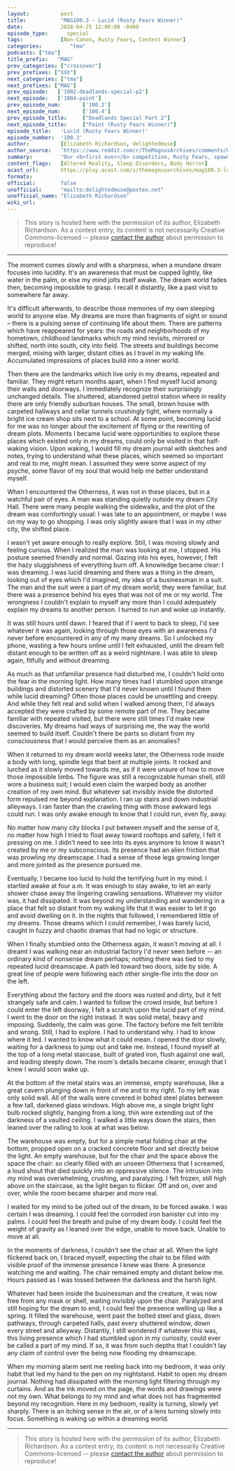```yaml
---
layout:          post
title:           "MAG100.3 - Lucid (Rusty Fears Winner)"
date:            2018-04-25 12:00:00 -0400
episode_type:      special
tags:            [Non-Canon, Rusty Fears, Contest Winner]
categories:			"tma"
podcasts: ["tma"]
title_prefix:	"MAG"
prev_categories: ["crossover"]
prev_prefixes: ["XXX"]
next_categories: ["tma"]
next_prefixes: ["MAG"]
prev_episode:   ['1002-deadlands-special-p2']
next_episode:   ['1004-paint']
prev_episode_num:		['100.2']
next_episode_num:		['100.4']
prev_episode_title:		["Deadlands Special Part 2"]
next_episode_title:		["Paint (Rusty Fears Winner)"]
episode_title:   'Lucid (Rusty Fears Winner)'
episode_number:  '100.3'
author:          [Elizabeth Richardson, delightedmuse]
author_source:   'https://www.reddit.com/r/TheMagnusArchives/comments/8f0m7j/episode_1003_lucid_rusty_fears_competition_winner/dy0czez/'
summary:         "Our <b>first ever</b> competition, Rusty Fears, spawned an incredible amount of great entries. After hours of reading and deliberation in Rusty Towers, Alex, Jonny & Anil <a href='http://rustyquill.com/winning-fears/'>announced the winners</a>. This week's episode is the first of TWO winning stories written by fans like you and produced by us here at Rusty Quill. <br/><br/>Without further ado: \"Lucid\" is written by <b>Elizabeth Richardson</b> and read by Jonathan Sims. Listen in next week (and then keep listening of course) to catch the next winning story! <br/><br/>Note: this is a stand-alone piece of fiction and not part of the Magnus canon."
content_flags:   [Altered Reality, Sleep Disorders, Body Horror]
acast_url:       https://play.acast.com/s/themagnusarchives/mag100.3-lucid-rustyfearscompetitionwinner-
formats: 
official:        false
unofficial:      "mailto:delightedmuse@posteo.net"
unofficial_name: "Elizabeth Richardson"
wiki_url:        
---
```


> This story is hosted here with the permission of its author, Elizabeth Richardson. As a contest entry, its content is not necessarily Creative Commons-licensed -- please [contact the author](mailto:delightedmuse@posteo.net) about permission to reproduce!


------


The moment comes slowly and with a sharpness, when a mundane dream
focuses into lucidity. It's an awareness that must be cupped lightly,
like water in the palm, or else my mind jolts itself awake. The dream
world fades then, becoming impossible to grasp. I recall it distantly,
like a past visit to somewhere far away.

It's difficult afterwards, to describe those memories of my own sleeping
world to anyone else. My dreams are more than fragments of sight or
sound – there is a pulsing sense of continuing life about them. There
are patterns which have reappeared for years: the roads and
neighborhoods of my hometown, childhood landmarks which my mind
revisits, mirrored or shifted, north into south, city into field. The
streets and buildings become merged, mixing with larger, distant cities
as I travel in my waking life. Accumulated impressions of places build
into a inner world.

Then there are the landmarks which live only in my dreams, repeated and
familiar. They might return months apart, when I find myself lucid among
their walls and doorways. I immediately recognize their surprisingly
unchanged details. The shuttered, abandoned petrol station where in
reality there are only friendly suburban houses. The small, brown house
with carpeted hallways and cellar tunnels crushingly tight, where
normally a bright ice cream shop sits next to a school. At some point,
becoming lucid for me was no longer about the excitement of flying or
the rewriting of dream plots. Moments I became lucid were opportunities
to explore these places which existed only in my dreams, could only be
visited in that half-waking vision. Upon waking, I would fill my dream
journal with sketches and notes, trying to understand what these places,
which seemed so important and real to me, might mean. I assumed they
were some aspect of my psyche, some flavor of my soul that would help me
better understand myself.

When I encountered the Otherness, it was not in these places, but in a
watchful pair of eyes. A man was standing quietly outside my dream City
Hall. There were many people walking the sidewalks, and the plot of the
dream was comfortingly usual: I was late to an appointment, or maybe I
was on my way to go shopping. I was only slightly aware that I was in my
other city, the shifted place.

I wasn't yet aware enough to really explore. Still, I was moving slowly
and feeling curious. When I realized the man was looking at me, I
stopped. His posture seemed friendly and normal. Gazing into his eyes,
however, I felt the hazy sluggishness of everything burn off. A
knowledge became clear: I was dreaming. I was lucid dreaming and there
was a thing in the dream, looking out of eyes which I'd imagined, my
idea of a businessman in a suit. The man and the suit were a part of my
dream world; they were familiar, but there was a presence behind his
eyes that was not of me or my world. The wrongness I couldn't explain to
myself any more than I could adequately explain my dreams to another
person. I turned to run and woke up instantly.

It was still hours until dawn. I feared that if I went to back to sleep,
I'd see whatever it was again, looking through those eyes with an
awareness I'd never before encountered in any of my many dreams. So I
unlocked my phone, wasting a few hours online until I felt exhausted,
until the dream felt distant enough to be written off as a weird
nightmare. I was able to sleep again, fitfully and without dreaming.

As much as that unfamiliar presence had disturbed me, I couldn't hold
onto the fear in the morning light. How many times had I stumbled upon
strange buildings and distorted scenery that I'd never known until I
found them while lucid dreaming? Often those places could be unsettling
and creepy. And while they felt real and solid when I walked among them,
I'd always accepted they were crafted by some remote part of me. They
became familiar with repeated visited, but there were still times I'd
make new discoveries. My dreams had ways of surprising me, the way the
world seemed to build itself. Couldn't there be parts so distant from my
consciousness that I would perceive them as an anomalies?

When it returned to my dream world weeks later, the Otherness rode
inside a body with long, spindle legs that bent at multiple joints. It
rocked and lurched as it slowly moved towards me, as if it were unsure
of how to move those impossible limbs. The figure was still a
recognizable human shell, still wore a business suit; I would even claim
the warped body as another creation of my own mind. But whatever sat
invisibly inside the distorted form repulsed me beyond explanation. I
ran up stairs and down industrial alleyways. I ran faster than the
crawling thing with those awkward legs could run. I was only awake
enough to know that I could run, even fly, away.

No matter how many city blocks I put between myself and the sense of it,
no matter how high I tried to float away toward rooftops and safety, I
felt it pressing on me. I didn't need to see into its eyes anymore to
know it wasn't created by me or my subconscious. Its presence had an
alien friction that was prowling my dreamscape. I had a sense of those
legs growing longer and more jointed as the presence pursued me.

Eventually, I became too lucid to hold the terrifying hunt in my mind. I
startled awake at four a.m. It was enough to stay awake, to let an early
shower chase away the lingering crawling sensations. Whatever my visitor
was, it had dissipated. It was beyond my understanding and wandering in
a place that felt so distant from my waking life that it was easier to
let it go and avoid dwelling on it. In the nights that followed, I
remembered little of my dreams. Those dreams which I could remember, I
was barely lucid, caught in fuzzy and chaotic dramas that had no logic
or structure.

When I finally stumbled onto the Otherness again, it wasn't moving at
all. I dreamt I was walking near an industrial factory I'd never seen
before -- an ordinary kind of nonsense dream perhaps; nothing there was
tied to my repeated lucid dreamscape. A path led toward two doors, side
by side. A great line of people were following each other single-file
into the door on the left.

Everything about the factory and the doors was rusted and dirty, but it
felt strangely safe and calm. I wanted to follow the crowd inside, but
before I could enter the left doorway, I felt a scratch upon the lucid
part of my mind. I went to the door on the right instead. It was solid
metal, heavy and imposing. Suddenly, the calm was gone. The factory
before me felt terrible and wrong. Still, I had to explore. I had to
understand why. I had to know where it led. I wanted to know what it
could mean. I opened the door slowly, waiting for a darkness to jump out
and take me. Instead, I found myself at the top of a long metal
staircase, built of grated iron, flush against one wall, and leading
steeply down. The room's details became clearer, enough that I knew I
would soon wake up.

At the bottom of the metal stairs was an immense, empty warehouse, like
a great cavern plunging down in front of me and to my right. To my left
was only solid wall. All of the walls were covered in bolted steel
plates between a few tall, darkened glass windows. High above me, a
single bright light bulb rocked slightly, hanging from a long, thin wire
extending out of the darkness of a vaulted ceiling. I walked a little
ways down the stairs, then leaned over the railing to look at what was
below.

The warehouse was empty, but for a simple metal folding chair at the
bottom, propped open on a cracked concrete floor and set directly below
the light. An empty warehouse, but for the chair and the space above the
space the chair: so clearly filled with an unseen Otherness that I
screamed, a loud shout that died quickly into an oppressive silence. The
intrusion into my mind was overwhelming, crushing, and paralyzing. I
felt frozen, still high above on the staircase, as the light began to
flicker. Off and on, over and over, while the room became sharper and
more real.

I waited for my mind to be jolted out of the dream, to be forced awake.
I was certain I was dreaming. I could feel the corroded iron banister
cut into my palms. I could feel the breath and pulse of my dream body. I
could feel the weight of gravity as I leaned over the edge, unable to
move back. Unable to move at all.

In the moments of darkness, I couldn't see the chair at all. When the
light flickered back on, I braced myself, expecting the chair to be
filled with visible proof of the immense presence I knew was there. A
presence watching me and waiting. The chair remained empty and distant
below me. Hours passed as I was tossed between the darkness and the
harsh light.

Whatever had been inside the businessman and the creature, it was now
free from any mask or shell, waiting invisibly upon the chair. Paralyzed
and still hoping for the dream to end, I could feel the presence welling
up like a spring. It filled the warehouse, went past the bolted steel
and glass, down pathways, through carpeted halls, past every shuttered
window, down every street and alleyway. Distantly, I still wondered if
whatever this was, this living presence which I had stumbled upon in my
curiosity, could ever be called a part of my mind. If so, it was from
such depths that I couldn't lay any claim of control over the being now
flooding my dreamscape.

When my morning alarm sent me reeling back into my bedroom, it was only
habit that led my hand to the pen on my nightstand. Habit to open my
dream journal. Nothing had dissipated with the morning light filtering
through my curtains. And as the ink moved on the page, the words and
drawings were not my own. What belongs to my mind and what does not has
fragmented beyond my recognition. Here in my bedroom, reality is
turning, slowly yet sharply. There is an itching sense in the air, or of
a lens turning slowly into focus. Something is waking up within a
dreaming world.


------


> This story is hosted here with the permission of its author, Elizabeth Richardson. As a contest entry, its content is not necessarily Creative Commons-licensed -- please [contact the author](mailto:delightedmuse@posteo.net) about permission to reproduce!